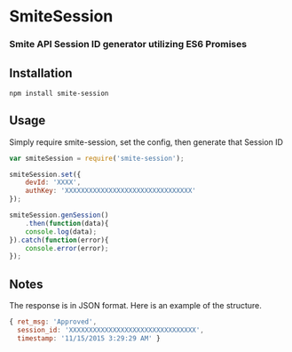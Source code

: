 # SmiteSession

### Smite API Session ID generator utilizing ES6 Promises

## Installation
```
npm install smite-session
```

## Usage
Simply require smite-session, set the config, then generate that Session ID
```javascript
var smiteSession = require('smite-session');

smiteSession.set({
    devId: 'XXXX',
    authKey: 'XXXXXXXXXXXXXXXXXXXXXXXXXXXXXXXX'
});

smiteSession.genSession()
    .then(function(data){
    console.log(data);
}).catch(function(error){
    console.error(error);
});
```

## Notes
The response is in JSON format. Here is an example of the structure.
```javascript
{ ret_msg: 'Approved',
  session_id: 'XXXXXXXXXXXXXXXXXXXXXXXXXXXXXXXX',
  timestamp: '11/15/2015 3:29:29 AM' }
```